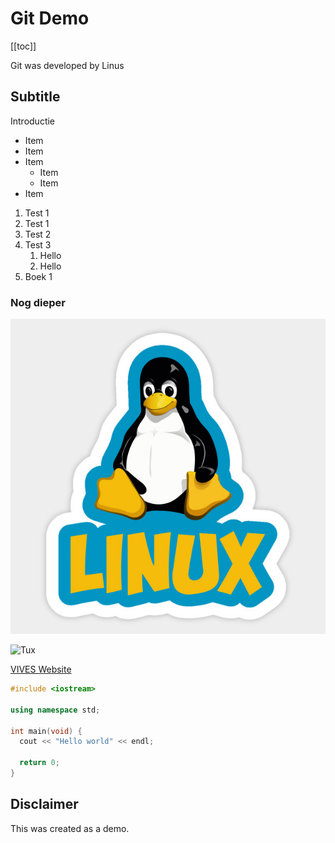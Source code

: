 # Git Demo

[[toc]]

Git was developed by Linus

## Subtitle

Introductie

* Item 
* Item
* Item
    * Item
    * Item
* Item

1. Test 1
1. Test 1
1. Test 2
1. Test 3
   1. Hello
   2. Hello
2. Boek 1

### Nog dieper

![Tux the Pinguin](./assets/tux.jpg)

![Tux](https://www.lucidchart.com/publicSegments/view/0ab596fd-e3ee-4e45-8368-f657bda0834c/image.png)

[VIVES Website](https://vives.be)

```cpp
#include <iostream>

using namespace std;

int main(void) {
  cout << "Hello world" << endl;

  return 0;
}
```

## Disclaimer

This was created as a demo.
